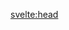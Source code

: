 <script>
 import About from '../../../ABOUT.md';
</script>

<svelte:head>

 <title>Contributing to Awesome Digital History</title>
</svelte:head>

<main class="container mx-auto">
 <section class="prose">
  <About />
 </section>
</main>
